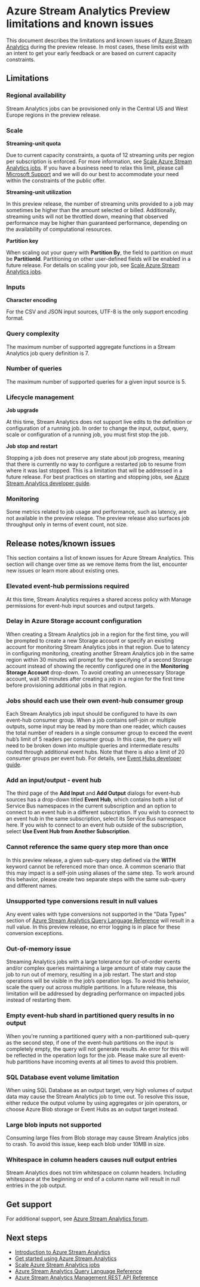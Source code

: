 <properties 
	pageTitle="Stream Analytics limitations in the preview release | Azure" 
	description="Learn the limitations in the public preview release of Azure Stream Analytics jobs" 
	services="stream-analytics" 
	documentationCenter="" 
	authors="mumian" 
	manager="paulettm" 
	editor="cgronlun"/>

<tags 
	ms.service="stream-analytics" 
	ms.devlang="na" 
	ms.topic="article" 
	ms.tgt_pltfrm="na" 
	ms.workload="data-services" 
	ms.date="03/05/2015"
	ms.author="jgao"/>

# Azure Stream Analytics Preview limitations and known issues

This document describes the limitations and known issues of [Azure Stream Analytics][stream.analytics.documentation] during the preview release. In most cases, these limits exist with an intent to get your early feedback or are based on current capacity constraints. 
<!--Table of contents for topic, the words in brackets must match the heading wording exactly-->


## Limitations

### Regional availability
Stream Analytics jobs can be provisioned only in the Central US and West Europe regions in the preview release.

### Scale 
**Streaming-unit quota**

Due to current capacity constraints, a quota of 12 streaming units per region per subscription is enforced. For more information, see [Scale Azure Stream Analytics jobs][stream.analytics.scale.jobs]. If you have a business need to relax this limit, please call [Microsoft Support][microsoft.support] and we will do our best to accommodate your need within the constraints of the public offer. 

**Streaming-unit utilization**

In this preview release, the number of streaming units provided to a job may sometimes be higher than the amount selected or billed. Additionally, streaming units will not be throttled down, meaning that observed performance may be higher than guaranteed performance, depending on the availability of computational resources.

**Partition key**

When scaling out your query with **Partition By**, the field to partition on must be **PartitionId**. Partitioning on other user-defined fields will be enabled in a future release.
For details on scaling your job, see [Scale Azure Stream Analytics jobs][stream.analytics.scale.jobs].

### Inputs



**Character encoding**

For the CSV and JSON input sources, UTF-8 is the only support encoding format.


### Query complexity
The maximum number of supported aggregate functions in a Stream Analytics job query definition is 7.

### Number of queries
The maximum number of supported queries for a given input source is 5.  


### Lifecycle management

**Job upgrade**

At this time, Stream Analytics does not support live edits to the definition or configuration of a running job. In order to change the input, output, query, scale or configuration of a running job, you must first stop the job.

**Job stop and restart**

Stopping a job does not preserve any state about job progress, meaning that there is currently no way to configure a restarted job to resume from where it was last stopped. This is a limitation that will be addressed in a future release. For best practices on starting and stopping jobs, see [Azure Stream Analytics developer guide][stream.analytics.developer.guide]. 

### Monitoring
Some metrics related to job usage and performance, such as latency, are not available in the preview release. The preview release also surfaces job throughput only in terms of event count, not size.

## Release notes/known issues

This section contains a list of known issues for Azure Stream Analytics. This section will change over time as we remove items from the list, encounter new issues or learn more about existing ones.


### Elevated event-hub permissions required
At this time, Stream Analytics requires a shared access policy with Manage permissions for event-hub input sources and output targets.

### Delay in Azure Storage account configuration
When creating a Stream Analytics job in a region for the first time, you will be prompted to create a new Storage account or specify an existing account for monitoring Stream Analytics jobs in that region. Due to latency in configuring monitoring, creating another Stream Analytics job in the same region within 30 minutes will prompt for the specifying of a second Storage account instead of showing the recently configured one in the **Monitoring Storage Account** drop-down. To avoid creating an unnecessary Storage account, wait 30 minutes after creating a job in a region for the first time before provisioning additional jobs in that region. 

### Jobs should each use their own event-hub consumer group
Each Stream Analytics job input should be configured to have its own event-hub consumer group. When a job contains self-join or multiple outputs, some input may be read by more than one reader, which causes the total number of readers in a single consumer group to exceed the event hub’s limit of 5 readers per consumer group. In this case, the query will need to be broken down into multiple queries and intermediate results routed through additional event hubs. Note that there is also a limit of 20 consumer groups per event hub. For details, see [Event Hubs developer guide][azure.event.hubs.developer.guide].

### Add an input/output - event hub 
The third page of the **Add Input** and **Add Output** dialogs for event-hub sources has a drop-down titled **Event Hub**, which contains both a list of Service Bus namespaces in the current subscription and an option to connect to an event hub in a different subscription. If you wish to connect to an event hub in the same subscription, select its Service Bus namespace here. If you wish to connect to an event hub outside of the subscription, select **Use Event Hub from Another Subscription**.  


### Cannot reference the same query step more than once
In this preview release, a given sub-query step defined via the **WITH** keyword cannot be referenced more than once. A common scenario that this may impact is a self-join using aliases of the same step. To work around this behavior, please create two separate steps with the same sub-query and different names.

### Unsupported type conversions result in null values
Any event vales with type conversions not supported in the "Data Types" section of [Azure Stream Analytics Query Language Reference][stream.analytics.query.language.reference] will result in a null value. In this preview release, no error logging is in place for these conversion exceptions. 

### Out-of-memory issue
Streaming Analytics jobs with a large tolerance for out-of-order events and/or complex queries maintaining a large amount of state may cause the job to run out of memory, resulting in a job restart. The start and stop operations will be visible in the job’s operation logs. To avoid this behavior, scale the query out across multiple partitions. In a future release, this limitation will be addressed by degrading performance on impacted jobs instead of restarting them.

### Empty event-hub shard in partitioned query results in no output
When you're running a partitioned query with a non-partitioned sub-query as the second step, if one of the event-hub partitions on the input is completely empty, the query will not generate results. An error for this will be reflected in the operation logs for the job. Please make sure all event-hub partitions have incoming events at all times to avoid this problem.

### SQL Database event volume limitation
When using SQL Database as an output target, very high volumes of output data may cause the Stream Analytics job to time out. To resolve this issue, either reduce the output volume by using aggregates or join operators, or choose Azure Blob storage or Event Hubs as an output target instead.

### Large blob inputs not supported
Consuming large files from Blob storage may cause Stream Analytics jobs to crash. To avoid this issue, keep each blob under 10MB in size.

### Whitespace in column headers causes null output entries
Stream Analytics does not trim whitespace on column headers. Including whitespace at the beginning or end of a column name will result in null entries in the job output.   


## Get support
For additional support, see [Azure Stream Analytics forum](stream-analytics-forum.md). 


## Next steps

- [Introduction to Azure Stream Analytics](stream-analytics-introduction.md)
- [Get started using Azure Stream Analytics](stream-analytics-get-started.md)
- [Scale Azure Stream Analytics jobs](stream-analytics-scale-jobs.md)
- [Azure Stream Analytics Query Language Reference](stream-analytics-query-language-reference.md)
- [Azure Stream Analytics Management REST API Reference](stream-analytics-rest-api-reference.md) 

<!--Anchors-->
[Limitations]: #Limitations
[Release notes and known issues]: #Release-notes-and-known-issues
[Next steps]: #next-steps

<!--Image references-->
[5]: ./media/markdown-template-for-new-articles/octocats.png
[6]: ./media/markdown-template-for-new-articles/pretty49.png
[7]: ./media/markdown-template-for-new-articles/channel-9.png


<!--Link references-->

[stream.analytics.documentation]: http://go.microsoft.com/fwlink/?LinkId=512093
[stream.analytics.scale.jobs]: stream-analytics-scale-jobs.md
[stream.analytics.developer.guide]: stream-analytics-developer-guide.md
[stream.analytics.introduction]: stream-analytics-introduction.md
[stream.analytics.get.started]: stream-analytics-get-started.md
[stream.analytics.limitations]: stream-analytics-limitations.md


[stream.analytics.query.language.reference]: http://go.microsoft.com/fwlink/?LinkID=513299
[stream.analytics.rest.api.reference]: http://go.microsoft.com/fwlink/?LinkId=517301


[microsoft.support]: http://support.microsoft.com/
[azure.event.hubs.developer.guide]: http://msdn.microsoft.com/library/azure/dn789972.aspx

[Link 1 to another azure.microsoft.com documentation topic]: virtual-machines-windows-tutorial.md
[Link 2 to another azure.microsoft.com documentation topic]: web-sites-custom-domain-name.md
[Link 3 to another azure.microsoft.com documentation topic]: storage-whatis-account.md
